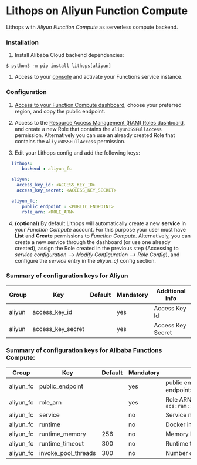 # Lithops on Aliyun Function Compute

Lithops with *Aliyun Function Compute* as serverless compute backend.

### Installation

1. Install Alibaba Cloud backend dependencies:

```
$ python3 -m pip install lithops[aliyun]
```

1. Access to your [console](https://homenew-intl.console.aliyun.com/) and activate your Functions service instance.

### Configuration

1. [Access to your Function Compute dashboard](https://fc.console.aliyun.com/fc/overview), choose your preferred region, and copy the public endpoint.

2. Access to the [Resource Access Management (RAM) Roles dashboard](https://ram.console.aliyun.com/roles/), and create a new Role that contains the `AliyunOSSFullAccess` permission. Alternatively you can use an already created Role that contains the `AliyunOSSFullAccess` permission.


3. Edit your Lithops config and add the following keys:

```yaml
  lithops:
      backend : aliyun_fc

  aliyun:
    access_key_id: <ACCESS_KEY_ID>
    access_key_secret: <ACCESS_KEY_SECRET>

  aliyun_fc:
      public_endpoint : <PUBLIC_ENDPOINT>
      role_arn: <ROLE_ARN>
```

4. **(optional)** By default Lithops will automatically create a new **service** in your *Function Compute* account. For this purpose your user must have **List** and **Create** permissions to *Function Compute*. Alternatively, you can create a new service through the dashboard (or use one already created), assign the Role created in the previous step (Accessing to *service configuration* --> *Modify Configuration* --> *Role Config*), and configure the *service* entry in the *aliyun_cf* config section.


### Summary of configuration keys for Aliyun

|Group|Key|Default|Mandatory|Additional info|
|---|---|---|---|---|
|aliyun | access_key_id | |yes |  Access Key Id |
|aliyun | access_key_secret | |yes | Access Key Secret |

    
### Summary of configuration keys for Alibaba Functions Compute:

|Group|Key|Default|Mandatory|Additional info|
|---|---|---|---|---|
|aliyun_fc | public_endpoint | |yes | public endpoint (URL) to the service. OSS and FC endpoints are different. |
|aliyun_fc | role_arn | |yes | Role ARN. For example: `acs:ram::5244532493961771:role/aliyunfclogexecutionrole` |
|aliyun_fc | service | |no | Service name |
|aliyun_fc | runtime |  |no | Docker image name.|
|aliyun_fc | runtime_memory | 256 |no | Memory limit in MB. Default 256MB |
|aliyun_fc | runtime_timeout | 300 |no | Runtime timeout in seconds. Default 5 minutes |
|aliyun_fc | invoke_pool_threads | 300 |no | Number of concurrent threads used for invocation |

